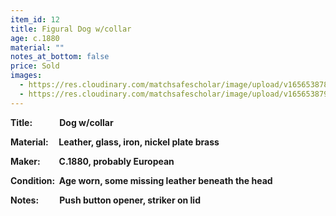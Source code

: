 ```yaml
---
item_id: 12
title: Figural Dog w/collar
age: c.1880
material: ""
notes_at_bottom: false
price: Sold
images:
  - https://res.cloudinary.com/matchsafescholar/image/upload/v1656538789/dog1.jpg
  - https://res.cloudinary.com/matchsafescholar/image/upload/v1656538792/dog2.jpg
---
```

**Title:             Dog w/collar**

**Material:     Leather, glass, iron, nickel plate brass**

**Maker:         C.1880, probably European**

**Condition:   Age worn, some missing leather beneath the head**

**Notes:          Push button opener, striker on lid**